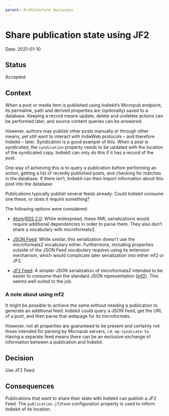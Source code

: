 ```yaml
---
parent: Architecture decisions
---
```


# Share publication state using JF2

Date: 2021-01-10

## Status

Accepted

## Context

When a post or media item is published using Indiekit’s Micropub endpoint, its permalink, path and derived properties are (optionally) saved to a database. Keeping a record means update, delete and undelete actions can be performed later, and source content queries can be answered.

However, authors may publish other posts manually or through other means, yet still want to interact with IndieWeb protocols – and therefore Indiekit – later. Syndication is a good example of this. When a post is syndicated, the `syndication` property needs to be updated with the location of the syndicated copy. Indiekit can only do this if it has a record of the post.

One way of achieving this is to query a publication before performing an action, getting a list of recently published posts, and checking for matches in the database. If there isn’t, Indiekit can then import information about this post into the database.

Publications typically publish several feeds already. Could Indiekit consume one these, or does it require something?

The following options were considered:

- [Atom](https://tools.ietf.org/html/rfc5023)/[RSS 2.0](https://www.rssboard.org/rss-specification): While widespread, these XML serializations would require additional dependencies in order to parse them. They also don’t share a vocabulary with microformats2.

- [JSON Feed](https://jsonfeed.org): While similar, this serialization doesn’t use the microformats2 vocabulary either. Furthermore, including properties outside of the JSON Feed vocabulary requires using its extension mechanism, which would complicate later serialization into either mf2 or JF2.

- [JF2 Feed](https://jf2.spec.indieweb.org/#jf2feed): A simpler JSON serialization of microformats2 intended to be easier to consume than the standard JSON representation ([mf2](https://microformats.org/wiki/microformats2-parsing)). This seems well suited to the job.

### A note about using mf2

It might be possible to achieve the same without needing a publication to generate an additional feed: Indiekit could query a JSON Feed, get the URL of a post, and then parse that webpage for its microformats.

However, not all properties are guaranteed to be present and certainly not those intended for parsing by Micropub servers, i.e. `mp-syndicate-to`. Having a separate feed means there can be an exclusive exchange of information between a publication and Indiekit.

## Decision

Use JF2 Feed.

## Consequences

Publications that want to share their state with Indiekit can publish a JF2 Feed. The `publication.jf2Feed` configuration property is used to inform Indiekit of its location.
